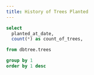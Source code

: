```yaml
---
title: History of Trees Planted
---
```


<script>
    let myColors = [
      "#D7E4C0",
      "#C6DCBA",
      "#BBC3A4",
      "#B3A398",
      "#638889"
    ]
</script>

<CalendarHeatmap
    data={trees_planted_all_time}
    date="planted_at_date"
    value=count_of_trees
    title="Trees Planted"
    subtitle="Heatmap of trees planted all time"
    yearLabel=true
    colorPalette={myColors}
/>

```sql trees_planted_all_time
select
  planted_at_date,
  count(*) as count_of_trees,

from dbtree.trees

group by 1
order by 1 desc
```

